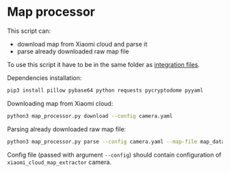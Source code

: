 # Map processor

This script can:
 - download map from Xiaomi cloud and parse it
 - parse already downloaded raw map file

To use this script it have to be in the same folder as [integration files](../custom_components/xiaomi_cloud_map_extractor).

Dependencies installation:
```bash
pip3 install pillow pybase64 python requests pycryptodome pyyaml
```

Downloading map from Xiaomi cloud:
```bash
python3 map_processor.py download --config camera.yaml
```

Parsing already downloaded raw map file:
```bash
python3 map_processor.py parse --config camera.yaml --map-file map_data.gz --api xiaomi
```

Config file (passed with argument `--config`) should contain configuration of `xiaomi_cloud_map_extractor` camera.
